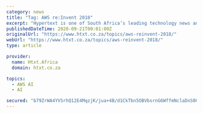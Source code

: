 ```yaml
---
category: news
title: "Tag: AWS re:Invent 2018"
excerpt: "Hypertext is one of South Africa’s leading technology news and reviews sites, catering for consumers, small and medium businesses and the technology channel. We publish original content daily ..."
publishedDateTime: 2020-09-21T00:01:00Z
originalUrl: "https://www.htxt.co.za/topics/aws-reinvent-2018/"
webUrl: "https://www.htxt.co.za/topics/aws-reinvent-2018/"
type: article

provider:
  name: Htxt.Africa
  domain: htxt.co.za

topics:
  - AWS AI
  - AI

secured: "b79ZrWA4YVSrhQ12E4MqzjK/jua+4B/d1CkTbn5OBVbsrnG6WffmNclaDnS0Ggx3gY4mwibHtsrvMK/rb5CwtoCov8qP61ll9DOVl5RMJTQEGahkthHUivw5VP3XJ0/9z7+f+7QALWq8qRKBIs42NfghRebUwP+5NojXStefciho4a/PIIOriCt0PcI0EKOqljr7ktikvp30yLps7AYSl6kZMpkGkHeKSorTxraAB8Hq+cZJ2VYqk8En9VOYXr0aI6tPz7zBRZVt4bV58BT+Oao26XL6awCzUNvPMKkmuN0ELY9V2akWk2j2R3hqYuq7krZtmOubMIalfGVHmOQY7OeTEU0MnN8nhZPOmgQNPOs=;yFBQ/FNB6LiDaiUD/72Ilg=="
---
```


